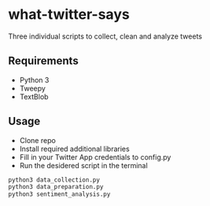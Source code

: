 # what-twitter-says
Three individual scripts to collect, clean and analyze tweets

## Requirements
* Python 3
* Tweepy
* TextBlob

## Usage
* Clone repo
* Install required additional libraries
* Fill in your Twitter App credentials to config.py
* Run the desidered script in the terminal
```bash
python3 data_collection.py
python3 data_preparation.py
python3 sentiment_analysis.py
```